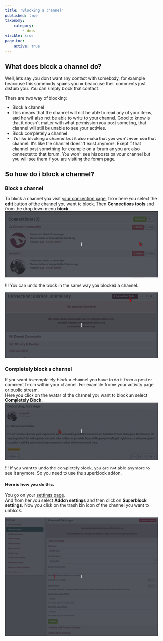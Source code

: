 ```yaml
---
title: 'Blocking a channel'
published: true
taxonomy:
    category:
        - docs
visible: true
page-toc:
    active: true
---
```


## What does block a channel do?

Well, lets say you don't want any contact with somebody, for example beacouse this somebody spams you or beacouse their comments just disturb you. You can simply block that contact.  

There are two way of blocking:
* Block a channel
 * This means that the channel will not be able to read any of your items, and he will also not be able to write to your channel. Good to know is that it doesn't matter with what permission you post someting, that channel will still be unable to see your activies.  
* Block completely a channel
 * It's like blocking a channel but it also make that you won't even see that channel. It's like the channel doesn't exist anymore. Exept if that channel post something for example on a forum an you are also connectet to that forum. You won't see his posts on your channel but you will see them if you are visiting the forum page.

## So how do i block a channel?  

### Block a channel
To block a channel you visit [your connection page](https://hub.disroot.org/connections), from here you select the **edit** button of the channel you want to block. Then **Connections tools** and from the dropdown menu **block**.
![BlockChannel](en/BlockChannel.gif)

!!! You can undo the block in the same way you blocked a channel.

![UnBlockChannel](en/UnBlockChannel.gif)  

### Completely block a channel
If you want to completely block a channel you have to do it from a post or comment frrom within your channel.
For example frome your activity page or public stream.  
Here you click on the avatar of the channel you want to block an select **Completely Block**.
![CompletelyBlockChannel](en/CompletelyBlockChannel.gif)  

!!! If you want to undo the completely block, you are not able anymore to see it anymore. So you need to use the superblock addon.  

#### Here is how you do this.  

You go on your [settings page](https://hub.disroot.org/settings).  
And from her you select **Addon settings** and then click on **Superblock settings**. Now you click on the trash bin icon of the channel you want to unblock.

![CompletelyUnBlockChannel](en/CompletelyUnBlockChannel.gif)
